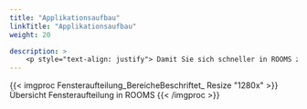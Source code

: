 ```yaml
---
title: "Applikationsaufbau"
linkTitle: "Applikationsaufbau"
weight: 20

description: >
    <p style="text-align: justify"> Damit Sie sich schneller in ROOMS zurechtfinden, ist das Fenster auf jeder Seite gleich aufgebaut. Die Ansicht ist in drei Bereiche aufgeteilt und so angeordnet, dass ein effizientes und reibungsloses Arbeiten möglich ist. Detaillierte Angaben dazu finden Sie in den folgenden Unterkapiteln. </p>
---
```

{{< imgproc Fensteraufteilung_BereicheBeschriftet_ Resize "1280x" >}}
Übersicht Fensteraufteilung in ROOMS 
{{< /imgproc >}}
